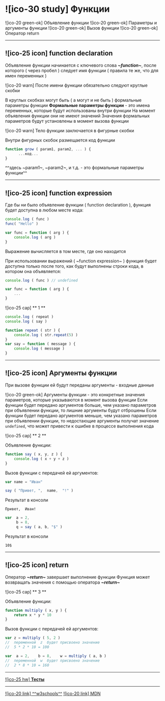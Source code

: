 # ![ico-30 study] Функции

![ico-20 green-ok] Объявление функции
![ico-20 green-ok] Параметры и аргументы функции
![ico-20 green-ok] Вызов функции
![ico-20 green-ok] Оператор return

_____________________________________________________________________

## ![ico-25 icon] function declaration

Объявление функции начинается с ключевого слова  **_~function~_**, после которого ( через пробел ) следует имя функции ( правила те же, что для имен переменных )

![ico-20 warn] После имени функции обязательно следуют круглые скобки

В круглых скобках могут быть ( а могут и не быть ) формальные параметры функции
**Формальные параметры функции** - это имена переменных, которые будут использованы внутри функции
На момент объявления функции они не имеют значений
Значения формальных параметров будут установлены в момент вызова функции

![ico-20 warn] Тело функции заключается в фигурные скобки

Внутри фигурных скобок размещается код функции

~~~javascript
function grow ( param1, param2, ... ) {
      ...код...
}
~~~

^^здесь ~param1~, ~param2~, и т.д. - это формальные параметры функции^^

__________________________________________________________________

## ![ico-25 icon] function expression

Где бы ни было объявление функции ( function declaration ), функция будет доступна в любом месте кода:

~~~js
console.log ( func )
func( "Hello" )

var func = function ( arg ) {
    console.log ( arg )
}
~~~

Выражение вычисляется в том месте, где оно находится

При использовании выражений ( ~function expression~ ) функция будет доступна только после того, как будут выполнены строки кода, в котором она объявляется:

~~~js
console.log ( func ) // undefined

var func = function ( arg ) {
    ...
}
~~~

![ico-25 cap] ** 1 **

~~~js
console.log ( repeat )
console.log ( say )

function repeat ( str ) {
    console.log ( str.repeat(5) )
}
var say = function ( message ) {
    console.log ( message )
}
~~~
____________________________________________________________________

## ![ico-25 icon] Аргументы функции

При вызове функции ей будут переданы аргументы - входные данные

![ico-20 green-ok] Аргументы функции - это конкретные значения параметров, которые указываются в момент вызова функции
Если функции будет передано аргументов больше, чем указано параметров при объявлении функции, то лишние аргументы будут отброшены
Если функции будет передано аргументов меньше, чем указано параметров при объявлении функции, то недостающие аргументы получат значение `undefined`, что может привести к ошибке в процессе выполнения кода

![ico-25 cap] ** 2 **

Объявление функции:

~~~javascript
function say ( x, y, z ) {
    console.log ( x + y + z )
}
~~~

Вызов функции с передачей ей аргументов:

~~~javascript
var name = "Иван"

say ( "Привет, ",  name,  "!" )
~~~

Результат в консоли

~~~console
Привет,  Иван!
~~~

~~~javascript
var  a = 2,
     b = 8,
     q = say ( a, b, "$" )
~~~

Результат в консоли

~~~console
10$
~~~

_____________________________________________________

## ![ico-25 icon] return

Оператор **_~return~_** завершает выполнение функции
Функция может возвращать значения с помощью оператора  **_~return~_**

![ico-25 cap] ** 3 **

Объявление функции:

~~~javascript
function multiply ( x, y ) {
    return x * y * 10
}
~~~

Вызов функции с передачей ей аргументов:

~~~javascript
var z = multiply ( 5, 2 )
//  переменной  z  будет присвоено значение  
//  5 * 2 * 10 = 100

var  a = 2,    b = 8,    w = multiply ( a, b )
//  переменной  w  будет присвоено значение
//  2 * 8 * 10 = 160
~~~

____________________________________________________________________

[![ico-25 hw] **Тесты**](https://garevna.github.io/js-quiz/#function)

_______________________________________
[![ico-20 link] ^^w3schools^^](https://www.w3schools.com/js/js_function_definition.asp)
[![ico-20 link] MDN](https://developer.mozilla.org/en-US/docs/Web/JavaScript/Reference/Statements/function)
